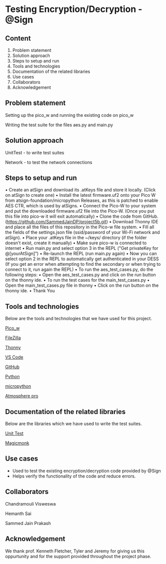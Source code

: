 # Testing Encryption/Decryption - @Sign

## Content

1. Problem statement
2. Solution approach
3. Steps to setup and run
4. Tools and technologies
5. Documentation of the related libraries
6. Use cases
7. Collaborators
8. Acknowledgement

## Problem statement

Setting up the pico_w and running the existing code on pico_w

Writing the test suite for the files aes.py and main.py

## Solution approach

UnitTest - to write test suites 

Network - to test the network connections

## Steps to setup and run
• Create an atSign and download its .atKeys file and store it locally. (Click on atSign to create one)
• Install the latest firmware.uf2 onto your Pico W from atsign-foundation/micropython Releases, as this is 
patched to enable AES CTR, which is used by atSigns.
• Connect the Pico-W to your system and put the downloaded firmware.uf2 file into the Pico-W. (Once 
you put this file into pico-w it will exit automatically)
• Clone the code from GitHub. (https://github.com/SammedJainDP/project5b.git) 
• Download Thonny IDE and place all the files of this repository in the Pico-w file system.
• Fill all the fields of the settings.json file (ssid/password of your Wi-Fi network and atSign).
• Place your .atKeys file in the ~/keys/ directory (if the folder doesn't exist, create it manually)
• Make sure pico-w is connected to internet
• Run main.py and select option 3 in the REPL ("Get privateKey for @[yourAtSign]”)
• Re-launch the REPL (run main.py again)
• Now you can select option 2 in the REPL to automatically get authenticated in your DESS (If you get 
an error when attempting to find the secondary or when trying to connect to it, run again the REPL)
• To run the aes_test_cases.py, do the following steps:
• Open the aes_test_cases.py and click on the run button on the thonny ide.
• To run the test cases for the main_test_cases.py
• Open the main_test_cases.py file in thonny 
• Click on the run button on the thonny ide.
• Thank You

## Tools and technologies

Below are the tools and technologies that we have used for this project.

[Pico_w](https://www.raspberrypi.com/documentation/microcontrollers/raspberry-pi-pico.html)

[FileZilla](https://filezilla-project.org/)

[Thonny](https://thonny.org/)

[VS Code](https://code.visualstudio.com/download)

[GitHub](https://github.com/SammedJainDP/project5b.git)

[Python](https://www.python.org/)

[micropython](https://micropython.org/)

[Atmosphere pro](https://atsign.com/resources/articles/heres-why-you-want-to-send-all-your-files-with-mospherepro/)

## Documentation of the related libraries
Below are the libraries which we have used to write the test suites.

[Unit Test](https://docs.python.org/3/library/unittest.html)

[Magicmonk](https://docs.python.org/3/library/unittest.mock.html)



## Use cases
* Used to test the existing encryption/decryption code provided by @Sign
* Helps verify the functionality of the code and reduce errors.


## Collaborators
Chandramouli Visweswa

Hemanth Sai

Sammed Jain Prakash

## Acknowledgement
We thank prof. Kenneth Fletcher, Tyler and Jeremy for giving us this oppurtunity and for the support provided throughout the project phase.

